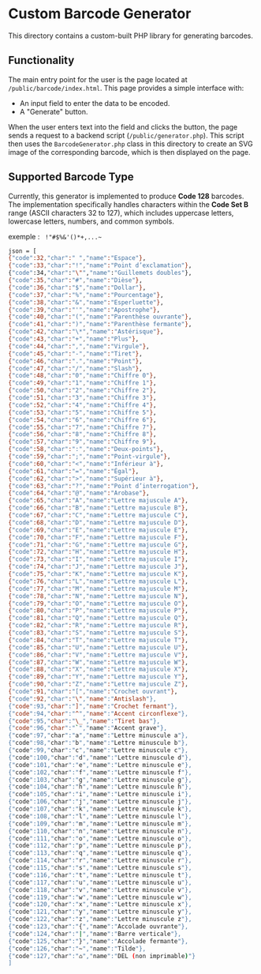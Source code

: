 # Custom Barcode Generator

This directory contains a custom-built PHP library for generating barcodes.

## Functionality

The main entry point for the user is the page located at `/public/barcode/index.html`. This page provides a simple interface with:

-  An input field to enter the data to be encoded.
-  A "Generate" button.

When the user enters text into the field and clicks the button, the page sends a request to a backend script (`/public/generator.php`). This script then uses the `BarcodeGenerator.php` class in this directory to create an SVG image of the corresponding barcode, which is then displayed on the page.

## Supported Barcode Type

Currently, this generator is implemented to produce **Code 128** barcodes. The implementation specifically handles characters within the **Code Set B** range (ASCII characters 32 to 127), which includes uppercase letters, lowercase letters, numbers, and common symbols.

exemple : ` !"#$%&'()*+,...~`

```bash
json = [
{"code":32,"char":" ","name":"Espace"},
{"code":33,"char":"!","name":"Point d’exclamation"},
{"code":34,"char":"\"","name":"Guillemets doubles"},
{"code":35,"char":"#","name":"Dièse"},
{"code":36,"char":"$","name":"Dollar"},
{"code":37,"char":"%","name":"Pourcentage"},
{"code":38,"char":"&","name":"Esperluette"},
{"code":39,"char":"'","name":"Apostrophe"},
{"code":40,"char":"(","name":"Parenthèse ouvrante"},
{"code":41,"char":")","name":"Parenthèse fermante"},
{"code":42,"char":"\*","name":"Astérisque"},
{"code":43,"char":"+","name":"Plus"},
{"code":44,"char":",","name":"Virgule"},
{"code":45,"char":"-","name":"Tiret"},
{"code":46,"char":".","name":"Point"},
{"code":47,"char":"/","name":"Slash"},
{"code":48,"char":"0","name":"Chiffre 0"},
{"code":49,"char":"1","name":"Chiffre 1"},
{"code":50,"char":"2","name":"Chiffre 2"},
{"code":51,"char":"3","name":"Chiffre 3"},
{"code":52,"char":"4","name":"Chiffre 4"},
{"code":53,"char":"5","name":"Chiffre 5"},
{"code":54,"char":"6","name":"Chiffre 6"},
{"code":55,"char":"7","name":"Chiffre 7"},
{"code":56,"char":"8","name":"Chiffre 8"},
{"code":57,"char":"9","name":"Chiffre 9"},
{"code":58,"char":":","name":"Deux-points"},
{"code":59,"char":";","name":"Point-virgule"},
{"code":60,"char":"<","name":"Inférieur à"},
{"code":61,"char":"=","name":"Égal"},
{"code":62,"char":">","name":"Supérieur à"},
{"code":63,"char":"?","name":"Point d’interrogation"},
{"code":64,"char":"@","name":"Arobase"},
{"code":65,"char":"A","name":"Lettre majuscule A"},
{"code":66,"char":"B","name":"Lettre majuscule B"},
{"code":67,"char":"C","name":"Lettre majuscule C"},
{"code":68,"char":"D","name":"Lettre majuscule D"},
{"code":69,"char":"E","name":"Lettre majuscule E"},
{"code":70,"char":"F","name":"Lettre majuscule F"},
{"code":71,"char":"G","name":"Lettre majuscule G"},
{"code":72,"char":"H","name":"Lettre majuscule H"},
{"code":73,"char":"I","name":"Lettre majuscule I"},
{"code":74,"char":"J","name":"Lettre majuscule J"},
{"code":75,"char":"K","name":"Lettre majuscule K"},
{"code":76,"char":"L","name":"Lettre majuscule L"},
{"code":77,"char":"M","name":"Lettre majuscule M"},
{"code":78,"char":"N","name":"Lettre majuscule N"},
{"code":79,"char":"O","name":"Lettre majuscule O"},
{"code":80,"char":"P","name":"Lettre majuscule P"},
{"code":81,"char":"Q","name":"Lettre majuscule Q"},
{"code":82,"char":"R","name":"Lettre majuscule R"},
{"code":83,"char":"S","name":"Lettre majuscule S"},
{"code":84,"char":"T","name":"Lettre majuscule T"},
{"code":85,"char":"U","name":"Lettre majuscule U"},
{"code":86,"char":"V","name":"Lettre majuscule V"},
{"code":87,"char":"W","name":"Lettre majuscule W"},
{"code":88,"char":"X","name":"Lettre majuscule X"},
{"code":89,"char":"Y","name":"Lettre majuscule Y"},
{"code":90,"char":"Z","name":"Lettre majuscule Z"},
{"code":91,"char":"[","name":"Crochet ouvrant"},
{"code":92,"char":"\","name":"Antislash"},
{"code":93,"char":"]","name":"Crochet fermant"},
{"code":94,"char":"^","name":"Accent circonflexe"},
{"code":95,"char":"\_","name":"Tiret bas"},
{"code":96,"char":"`","name":"Accent grave"},
{"code":97,"char":"a","name":"Lettre minuscule a"},
{"code":98,"char":"b","name":"Lettre minuscule b"},
{"code":99,"char":"c","name":"Lettre minuscule c"},
{"code":100,"char":"d","name":"Lettre minuscule d"},
{"code":101,"char":"e","name":"Lettre minuscule e"},
{"code":102,"char":"f","name":"Lettre minuscule f"},
{"code":103,"char":"g","name":"Lettre minuscule g"},
{"code":104,"char":"h","name":"Lettre minuscule h"},
{"code":105,"char":"i","name":"Lettre minuscule i"},
{"code":106,"char":"j","name":"Lettre minuscule j"},
{"code":107,"char":"k","name":"Lettre minuscule k"},
{"code":108,"char":"l","name":"Lettre minuscule l"},
{"code":109,"char":"m","name":"Lettre minuscule m"},
{"code":110,"char":"n","name":"Lettre minuscule n"},
{"code":111,"char":"o","name":"Lettre minuscule o"},
{"code":112,"char":"p","name":"Lettre minuscule p"},
{"code":113,"char":"q","name":"Lettre minuscule q"},
{"code":114,"char":"r","name":"Lettre minuscule r"},
{"code":115,"char":"s","name":"Lettre minuscule s"},
{"code":116,"char":"t","name":"Lettre minuscule t"},
{"code":117,"char":"u","name":"Lettre minuscule u"},
{"code":118,"char":"v","name":"Lettre minuscule v"},
{"code":119,"char":"w","name":"Lettre minuscule w"},
{"code":120,"char":"x","name":"Lettre minuscule x"},
{"code":121,"char":"y","name":"Lettre minuscule y"},
{"code":122,"char":"z","name":"Lettre minuscule z"},
{"code":123,"char":"{","name":"Accolade ouvrante"},
{"code":124,"char":"|","name":"Barre verticale"},
{"code":125,"char":"}","name":"Accolade fermante"},
{"code":126,"char":"~","name":"Tilde"},
{"code":127,"char":"⌂","name":"DEL (non imprimable)"}
]
```
